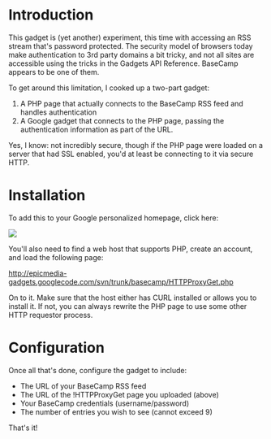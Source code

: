 # Introduction #

This gadget is (yet another) experiment, this time with accessing an RSS stream that's password protected.  The security model of browsers today make authentication to 3rd party domains a bit tricky, and not all sites are accessible using the tricks in the Gadgets API Reference.  BaseCamp appears to be one of them.

To get around this limitation, I cooked up a two-part gadget:

  1. A PHP page that actually connects to the BaseCamp RSS feed and handles authentication
  1. A Google gadget that connects to the PHP page, passing the authentication information as part of the URL.

Yes, I know:  not incredibly secure, though if the PHP page were loaded on a server that had SSL enabled, you'd at least be connecting to it via secure HTTP.

# Installation #

To add this to your Google personalized homepage, click here:

[![](http://buttons.googlesyndication.com/fusion/add.gif)](http://fusion.google.com/add?moduleurl=http://epicmedia-gadgets.googlecode.com/svn/trunk/basecamp/basecamp.xml)

You'll also need to find a web host that supports PHP, create an account, and load the following page:

http://epicmedia-gadgets.googlecode.com/svn/trunk/basecamp/HTTPProxyGet.php

On to it.  Make sure that the host either has CURL installed or allows you to install it.  If not, you can always rewrite the PHP page to use some other HTTP requestor process.

# Configuration #

Once all that's done, configure the gadget to include:

  * The URL of your BaseCamp RSS feed
  * The URL of the !HTTPProxyGet page you uploaded (above)
  * Your BaseCamp credentials (username/password)
  * The number of entries you wish to see (cannot exceed 9)

That's it!